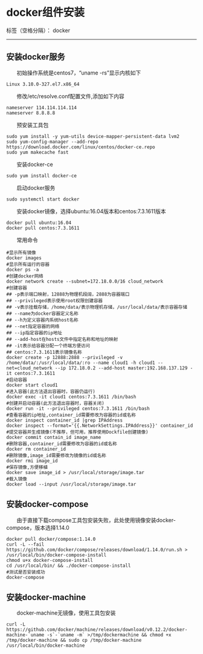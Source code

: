 ﻿
# docker组件安装

标签（空格分隔）： docker

---
## 安装docker服务
&#160; &#160; &#160; &#160;初始操作系统是centos7，“uname -rs”显示内核如下
```
Linux 3.10.0-327.el7.x86_64
```
&#160; &#160; &#160; &#160;修改/etc/resolve.conf配置文件,添加如下内容
```
nameserver 114.114.114.114
nameserver 8.8.8.8
```
&#160; &#160; &#160; &#160;预安装工具包
```
sudo yum install -y yum-utils device-mapper-persistent-data lvm2
sudo yum-config-manager --add-repo https://download.docker.com/linux/centos/docker-ce.repo
sudo yum makecache fast
```
&#160; &#160; &#160; &#160;安装docker-ce
```
sudo yum install docker-ce
```
&#160; &#160; &#160; &#160;启动docker服务
```
sudo systemctl start docker
```
&#160; &#160; &#160; &#160;安装docker镜像，选择ubuntu:16.04版本和centos:7.3.1611版本
```
docker pull ubuntu:16.04
docker pull centos:7.3.1611
```
&#160; &#160; &#160; &#160;常用命令
```
#显示所有镜像
docker images 
#显示所有运行的容器
docker ps -a 
#创建docker网络
docker network create --subnet=172.18.0.0/16 cloud_network 
#创建容器
## -p表示端口映射，12888为物理机段阔，2888为容器端口
## --privileged表示使用root权限创建容器
## -v表示挂载存储，/home/data/表示物理机存储，/usr/local/data/表示容器存储
## --name为docker容器定义名称
## --h为定义容器内系统host名称
## --net指定容器的网络
## --ip指定容器的ip地址
## --add-host在hosts文件中指定名称和地址的映射
## -it表示给容器分配一个终端方便访问
## centos:7.3.1611表示镜像名称
docker create -p 12888:2888 --privileged -v /home/data/:/usr/local/data/:ro --name cloud1 -h cloud1 --net=cloud_network --ip 172.18.0.2 --add-host master:192.168.137.129 -it centos:7.3.1611
#启动容器
docker start cloud1
#进入容器(此方法退出容器时，容器仍运行)
docker exec -it cloud1 centos:7.3.1611 /bin/bash
#创建并启动容器(此方法退出容器时，容器关闭)
docker run -it --privileged centos:7.3.1611 /bin/bash
#查看容器的ip地址,container_id需要修改为容器的id或名称
docker inspect container_id |grep IPAddress
docker inspect --format='{{.NetworkSettings.IPAddress}}' container_id
#提交容器并生成镜像(不推荐，但可用，推荐使用Dockfile创建镜像)
docker commit contain_id image_name
#删除容器,container_id需要修改为容器的id或名称
docker rm container_id
#删除镜像,image_id需要修改为镜像的id或名称
docker rmi image_id
#保存镜像,方便移植
docker save image_id > /usr/local/storage/image.tar
#载入镜像
docker load --input /usr/local/storage/image.tar

```
## 安装docker-compose
&#160; &#160; &#160; &#160;由于直接下载compose工具包安装失败，此处使用镜像安装docker-compose，版本选择1.14.0
```
docker pull docker/compose:1.14.0
curl -L --fail https://github.com/docker/compose/releases/download/1.14.0/run.sh > /usr/local/bin/docker-compose-install
chmod u+x docker-compose-install
cd /usr/local/bin/ && ./docker-compose-install
#测试是否安装成功
docker-compose
```
## 安装docker-machine
&#160; &#160; &#160; &#160;docker-machine无镜像，使用工具包安装
```
curl -L https://github.com/docker/machine/releases/download/v0.12.2/docker-machine-`uname -s`-`uname -m` >/tmp/dockermachine && chmod +x /tmp/docker-machine && sudo cp /tmp/docker-machine /usr/local/bin/docker-machine
```
